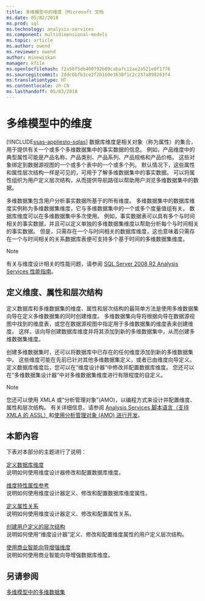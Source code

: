 ```yaml
---
title: 多维模型中的维度 |Microsoft 文档
ms.date: 05/02/2018
ms.prod: sql
ms.technology: analysis-services
ms.component: multidimensional-models
ms.topic: article
ms.author: owend
ms.reviewer: owend
author: minewiskan
manager: kfile
ms.openlocfilehash: f2a58f5db400792b09cabafc12ae2a521e0f1776
ms.sourcegitcommit: 2ddc0bfb3ce2f2b160e3638f1c2c237a898263f4
ms.translationtype: HT
ms.contentlocale: zh-CN
ms.lasthandoff: 05/03/2018
---
```

# <a name="dimensions-in-multidimensional-models"></a>多维模型中的维度
[!INCLUDE[ssas-appliesto-sqlas](../../includes/ssas-appliesto-sqlas.md)]
  数据库维度是相关对象（称为属性）的集合，用于提供有关一个或多个多维数据集中的事实数据的信息。 例如，产品维度中的典型属性可能是产品名称、产品类别、产品系列、产品规格和产品价格。 这些对象绑定到数据源视图的一个或多个表中的一个或多个列。 默认情况下，这些属性和属性层次结构一样是可见的，可用于了解多维数据集中的事实数据。 可以将属性组织为用户定义层次结构，从而提供导航路径以帮助用户浏览多维数据集中的数据。  
  
 多维数据集包含用户分析事实数据所基于的所有维度。 多维数据集中的数据库维度实例称为多维数据集维度，它与多维数据集中的一个或多个度量值组有关。 数据库维度可以在多维数据集中多次使用。 例如，事实数据表可以具有多个与时间相关的事实数据，并且可以定义单独的多维数据集维度以帮助分析每个与时间相关的事实数据。 但是，只需存在一个与时间相关的数据库维度，这也意味着只需存在一个与时间相关的关系数据库表便可支持多个基于时间的多维数据集维度。  
  
> [!NOTE]  
>  有关与维度设计相关的性能问题，请参阅 [SQL Server 2008 R2 Analysis Services 性能指南](http://go.microsoft.com/fwlink/?LinkId=306717)。  
  
## <a name="defining-dimensions-attributes-and-hierarchies"></a>定义维度、属性和层次结构  
 定义数据库和多维数据集的维度、属性和层次结构的最简单方法是使用多维数据集向导在定义多维数据集的同时创建维度。 多维数据集向导将根据向导在数据源视图中找到的维度表，或您在数据源视图中指定用于多维数据集的维度表来创建维度。 这样，该向导创建数据库维度并将其添加到新的多维数据集中，从而创建多维数据集维度。  
  
 创建多维数据集时，还可以将数据库中已存在的任何维度添加到新的多维数据集中。 这些维度可能在先前已针对其他多维数据集定义，或者已由维度向导定义。 定义数据库维度后，您可以在“维度设计器”中修改并配置数据库维度。 您还可以在“多维数据集设计器”中对多维数据集维度进行有限程度的自定义。  
  
> [!NOTE]  
>  您还可以使用 XMLA 或“分析管理对象”(AMO)，以编程方式来设计并配置维度、属性和层次结构。 有关详细信息，请参阅 [Analysis Services 脚本语言（支持 XMLA 的 ASSL）](../../analysis-services/scripting/analysis-services-scripting-language-assl-for-xmla.md)和[使用分析管理对象 (AMO) 进行开发](../../analysis-services/multidimensional-models/analysis-management-objects/developing-with-analysis-management-objects-amo.md)。  
  
## <a name="in-this-section"></a>本節內容  
 下表对本部分的主题进行了说明：  
  
 [定义数据库维度](../../analysis-services/multidimensional-models/define-database-dimensions.md)  
 说明如何使用维度设计器修改和配置数据库维度。  
  
 [维度特性属性参考](../../analysis-services/multidimensional-models/dimension-attribute-properties-reference.md)  
 说明如何使用维度设计器定义、修改和配置数据库维度属性。  
  
 [定义属性关系](../../analysis-services/multidimensional-models/attribute-relationships-define.md)  
 说明如何使用维度设计器定义、修改和配置属性关系。  
  
 [创建用户定义的层次结构](../../analysis-services/multidimensional-models/user-defined-hierarchies-create.md)  
 说明如何使用“维度设计器”定义、修改和配置维度属性的用户定义层次结构。  
  
 [使用商业智能向导增强维度](http://msdn.microsoft.com/library/12d995d1-75ca-4890-bf4b-a2656910b8d0)  
 说明如何使用商业智能向导增强数据库维度。  
  
## <a name="see-also"></a>另请参阅  
 [多维模型中的多维数据集](../../analysis-services/multidimensional-models/cubes-in-multidimensional-models.md)  
  
  
